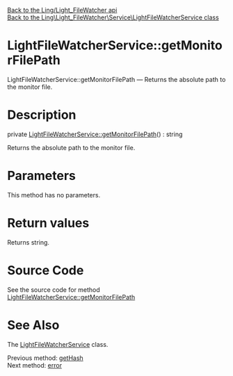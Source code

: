 [Back to the Ling/Light_FileWatcher api](https://github.com/lingtalfi/Light_FileWatcher/blob/master/doc/api/Ling/Light_FileWatcher.md)<br>
[Back to the Ling\Light_FileWatcher\Service\LightFileWatcherService class](https://github.com/lingtalfi/Light_FileWatcher/blob/master/doc/api/Ling/Light_FileWatcher/Service/LightFileWatcherService.md)


LightFileWatcherService::getMonitorFilePath
================



LightFileWatcherService::getMonitorFilePath — Returns the absolute path to the monitor file.




Description
================


private [LightFileWatcherService::getMonitorFilePath](https://github.com/lingtalfi/Light_FileWatcher/blob/master/doc/api/Ling/Light_FileWatcher/Service/LightFileWatcherService/getMonitorFilePath.md)() : string




Returns the absolute path to the monitor file.




Parameters
================

This method has no parameters.


Return values
================

Returns string.








Source Code
===========
See the source code for method [LightFileWatcherService::getMonitorFilePath](https://github.com/lingtalfi/Light_FileWatcher/blob/master/Service/LightFileWatcherService.php#L272-L282)


See Also
================

The [LightFileWatcherService](https://github.com/lingtalfi/Light_FileWatcher/blob/master/doc/api/Ling/Light_FileWatcher/Service/LightFileWatcherService.md) class.

Previous method: [getHash](https://github.com/lingtalfi/Light_FileWatcher/blob/master/doc/api/Ling/Light_FileWatcher/Service/LightFileWatcherService/getHash.md)<br>Next method: [error](https://github.com/lingtalfi/Light_FileWatcher/blob/master/doc/api/Ling/Light_FileWatcher/Service/LightFileWatcherService/error.md)<br>

